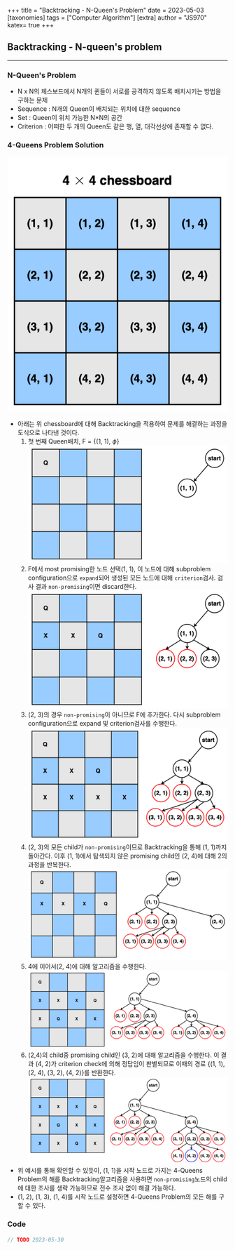+++
title = "Backtracking - N-Queen's Problem"
date = 2023-05-03
[taxonomies]
tags = ["Computer Algorithm"]
[extra]
author = "JS970"
katex= true
+++
## Backtracking - N-queen's problem
---
### N-Queen's Problem
- N x N의 체스보드에서 N개의 퀸들이 서로를 공격하지 않도록 배치시키는 방법을 구하는 문제
- Sequence : N개의 Queen이 배치되는 위치에 대한 sequence
- Set : Queen이 위치 가능한 N\*N의 공간
- Criterion : 어떠한 두 개의 Queen도 같은 행, 열, 대각선상에 존재할 수 없다.

### 4-Queens Problem Solution
![4 \* 4 Chessboard](/image/Algorithm/chessboard4.png)
- 아래는 위 chessboard에 대해 Backtracking을 적용하여 문제를 해결하는 과정을 도식으로 나타낸 것이다.
	1. 첫 번째 Queen배치, F = {(1, 1), $\phi$}![N-Queens 1](/image/Algorithm/nqueens1.png)
	2. F에서 most promising한 노드 선택(1, 1), 이 노드에 대해 subproblem configuration으로 `expand`되어 생성된 모든 노드에 대해 `criterion`검사. 검사 결과 `non-promising`이면 discard한다.![N-Queens 2](/image/Algorithm/nqueens2.png)
	3. (2, 3)의 경우 `non-promising`이 아니므로 F에 추가한다. 다시 subproblem configuration으로 expand 및 criterion검사를 수행한다.![N-Queens 3](/image/Algorithm/nqueens3.png)
	4. (2, 3)의 모든 child가 `non-promising`이므로 Backtracking을 통해 (1, 1)까지 돌아간다. 이후 (1, 1)에서 탐색되지 않은 promising child인 (2, 4)에 대해 2의 과정을 반복한다.![N-Queens 4](/image/Algorithm/nqueens4.png)
	5. 4에 이어서(2, 4)에 대해 알고리즘을 수행한다.![N-Queens 5](/image/Algorithm/nqueens5.png)
	6. (2,4)의 child중 promising child인 (3, 2)에 대해 알고리즘을 수행한다. 이 결과 (4, 2)가 criterion check에 의해 정답임이 판별되므로 이때의 경로 {(1, 1), (2, 4), (3, 2), (4, 2)}를 반환한다.![N-Queens 6](/image/Algorithm/nqueens6.png)
- 위 예시를 통해 확인할 수 있듯이, (1, 1)을 시작 노드로 가지는 4-Queens Problem의 해를 Backtracking알고리즘을 사용하면 `non-promising`노드의 child에 대한 조사를 생략 가능하므로 전수 조사 없이 해결 가능하다.
- (1, 2), (1, 3), (1, 4)를 시작 노드로 설정하면 4-Queens Problem의 모든 해를 구할 수 있다.

### Code
```C++
// TODO 2023-05-30
```
